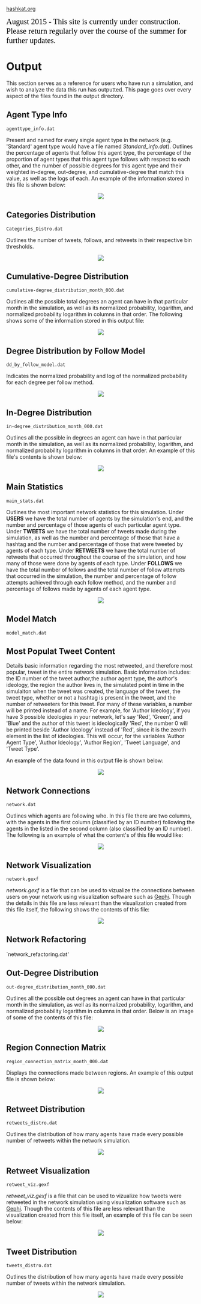 [hashkat.org](http://hashkat.org)

<span style="color:black; font-family:Georgia; font-size:1.5em;">August 2015 - This site is currently under construction. Please return regularly over the course of the summer for further updates. </span>

# Output

This section serves as a reference for users who have run a simulation, and wish to analyze the data this run has outputted. This page goes over every aspect of the files found in the output directory.

## Agent Type Info

`agenttype_info.dat`

Present and named for every single agent type in the network (e.g. 'Standard'
agent type would have a file named *Standard_info.dat*). Outlines the percentage of agents 
that follow this agent type, the percentage of the proportion of agent types that this agent 
type follows with respect to each other, and the number of possible degrees for this agent 
type and their weighted in-degree, out-degree, and cumulative-degree that match this value, 
as well as the logs of each. An example of the information stored in this file is shown below:

<p align='center'>
<img src='../img/output/agenttype_info_file.png'>
</p>

## Categories Distribution

`Categories_Distro.dat`

Outlines the number of tweets, follows, and retweets in their respective bin
thresholds.

<p align='center'>
<img src='../img/output/categories_distro_file.png'>
</p>

## Cumulative-Degree Distribution

`cumulative-degree_distribution_month_000.dat`

Outlines all the possible total degrees an agent can have in that particular
month in the simulation, as well as its normalized probability, logarithm, and
normalized probability logarithm in columns in that order. The following shows some of the information stored in this output file:

<p align='center'>
<img src='../img/output/cumulative-degree_distribution_file.png'>
</p>

## Degree Distribution by Follow Model

`dd_by_follow_model.dat`

Indicates the normalized probability and log of the normalized probability for each degree per follow method.

<p align='center'>
<img src='../img/output/dd_by_follow_model_file.png'>
</p>

## In-Degree Distribution

`in-degree_distribution_month_000.dat`

Outlines all the possible in degrees an agent can have in that particular
month in the simulation, as well as its normalized probability, logarithm, and
normalized probability logarithm in columns in that order. An example of this file's contents is shown below:

<p align='center'>
<img src='../img/output/in-degree_distribution_file.png'>
</p>

## Main Statistics

`main_stats.dat`

Outlines the most important network statistics for this simulation.
Under **USERS** we have the total number of agents by the simulation's end,
and the number and percentage of those agents of each particular agent
type. Under **TWEETS** we have the total number of tweets made
during the simulation, as well as the number and percentage of those that
have a hashtag and the number and percentage of those that were tweeted by
agents of each type. Under **RETWEETS** we have the total number of
retweets that occurred throughout the course of the simulation, and how
many of those were done by agents of each type.
Under **FOLLOWS** we have the total number of follows and the total number
of follow attempts that occurred in the simulation, the number and
percentage of follow attempts achieved through each follow method, and the 
number and percentage of follows made by agents of each agent type.

<p align='center'>
<img src='../img/output/main_stats_file.png'>
</p>

## Model Match

`model_match.dat`



## Most Populat Tweet Content

Details basic information regarding the most retweeted, and therefore most popular, tweet in the entire network simulation. Basic information includes: the ID number of the tweet author,the author agent type, the author's ideology, the region the author lives in, the simulated point in time in the simulaiton when the tweet was created, the language of the tweet, the tweet type, whether or not a hashtag is present in the tweet, and the number of retweeters for this tweet. For many of these variables, a number will be printed instead of a name. For example, for 'Author Ideology', if you have 3 possible ideologies in your network, let's say 'Red', 'Green', and 'Blue' and the author of this tweet is ideologically 'Red', the number 0 will be printed beside 'Author Ideology' instead of 'Red', since it is the zeroth element in the list of ideologies. This will occur, for the variables 'Author Agent Type', 'Author Ideology', 'Author Region', 'Tweet Language', and 'Tweet Type'.

An example of the data found in this output file is shown below:

<p align='center'>
<img src='../img/output/most_popular_tweet_content_file.png'>
</p>

## Network Connections

`network.dat`

Outlines which agents are following who. In this file there are two columns,
with the agents in the first column (classified by an ID number)
following the agents in the listed in the second column (also classified
by an ID number). The following is an example of what the content's of this file would like:

<p align='center'>
<img src='../img/output/network_dat_file.png'>
</p>

## Network Visualization

`network.gexf`

*network.gexf* is a file that can be used to vizualize the connections
between users on your network using visualization software such as
[Gephi](http://gephi.github.io/). Though the details in this file are less relevant than the 
visualization created from this file itself, the following shows the contents of this file:

<p align='center'>
<img src='../img/output/network_gexf_file.png'>
</p>

## Network Refactoring

`network_refactoring.dat'



## Out-Degree Distribution

`out-degree_distribution_month_000.dat`

Outlines all the possible out degrees an agent can have in that particular
month in the simulation, as well as its normalized probability, logarithm, and
normalized probability logarithm in columns in that order. Below is an image of some of the contents of this file:

<p align='center'>
<img src='../img/output/out-degree_distribution_file.png'>
</p>

## Region Connection Matrix

`region_connection_matrix_month_000.dat`

Displays the connections made between regions. An example of this output file is shown below:

<p align='center'>
<img src='../img/output/region_connection_matrix_file.png'>
</p>

## Retweet Distribution

`retweets_distro.dat`

Outlines the distribution of how many agents have made every possible number of 
retweets within the network simulation.

<p align='center'>
<img src='../img/output/retweets_distro_file.png'>
</p>

## Retweet Visualization

`retweet_viz.gexf`

*retweet_viz.gexf* is a file that can be used to vizualize how tweets were retweeted 
in the network simulation using visualization software such as
[Gephi](http://gephi.github.io/). Though the contents of this file are less relevant than the 
visualization created from this file itself, an example of this file can be seen below:

<p align='center'>
<img src='../img/output/retweet_viz_gexf_file.png'>
</p>

## Tweet Distribution

`tweets_distro.dat`

Outlines the distribution of how many agents have made every possible number of tweets
within the network simulation.

<p align='center'>
<img src='../img/output/tweets_distro_file.png'>
</p>